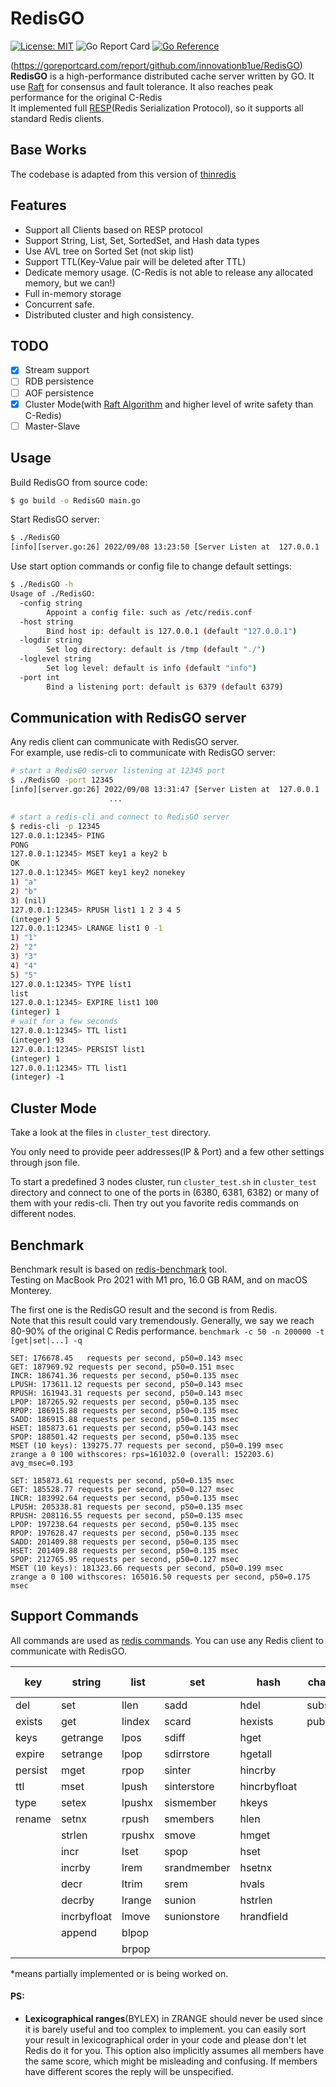 # RedisGO

[![License: MIT](https://img.shields.io/badge/License-MIT-yellow.svg)](https://github.com/innovationb1ue/RedisGO/blob/main/LICENSE)
![Go Report Card](https://goreportcard.com/badge/github.com/innovationb1ue/RedisGO)
[![Go Reference](https://pkg.go.dev/badge/github.com/innovationb1ue/RedisGO#section-readme.svg)](https://pkg.go.dev/github.com/innovationb1ue/RedisGO#section-readme)


(https://goreportcard.com/report/github.com/innovationb1ue/RedisGO)  
**RedisGO** is a high-performance distributed cache server written by GO. 
It use [Raft](https://raft.github.io/) for consensus and fault tolerance. 
It also reaches peak performance for the original C-Redis  
It implemented full [RESP](https://redis.io/docs/reference/protocol-spec/)(Redis Serialization Protocol), so it supports
all standard Redis clients.

## Base Works
The codebase is adapted from this version of
[thinredis](https://github.com/VincentFF/thinredis/tree/86fa648426da7e9c3ff4c04aef1e43f1fdc7b1ac)


## Features

* Support all Clients based on RESP protocol
* Support String, List, Set, SortedSet, and Hash data types
* Use AVL tree on Sorted Set (not skip list)
* Support TTL(Key-Value pair will be deleted after TTL)
* Dedicate memory usage. (C-Redis is not able to release any allocated memory, but we can!)
* Full in-memory storage
* Concurrent safe. 
* Distributed cluster and high consistency. 

## TODO
+ [x] Stream support
+ [ ] RDB persistence
+ [ ] AOF persistence
+ [x] Cluster Mode(with [Raft Algorithm](https://raft.github.io/) and higher level of write safety than C-Redis)
+ [ ] Master-Slave

## Usage
Build RedisGO from source code:
```bash
$ go build -o RedisGO main.go
```
Start RedisGO server:
```bash
$ ./RedisGO
[info][server.go:26] 2022/09/08 13:23:50 [Server Listen at  127.0.0.1 : 6380]
```
Use start option commands or config file to change default settings:
```bash 
$ ./RedisGO -h
Usage of ./RedisGO:
  -config string
        Appoint a config file: such as /etc/redis.conf
  -host string
        Bind host ip: default is 127.0.0.1 (default "127.0.0.1")
  -logdir string
        Set log directory: default is /tmp (default "./")
  -loglevel string
        Set log level: default is info (default "info")
  -port int
        Bind a listening port: default is 6379 (default 6379)
```
## Communication with RedisGO server
Any redis client can communicate with RedisGO server.  
For example, use redis-cli to communicate with RedisGO server:

```bash
# start a RedisGO server listening at 12345 port
$ ./RedisGO -port 12345
[info][server.go:26] 2022/09/08 13:31:47 [Server Listen at  127.0.0.1 : 12345]
                      ...

# start a redis-cli and connect to RedisGO server
$ redis-cli -p 12345
127.0.0.1:12345> PING
PONG
127.0.0.1:12345> MSET key1 a key2 b
OK
127.0.0.1:12345> MGET key1 key2 nonekey
1) "a"
2) "b"
3) (nil)
127.0.0.1:12345> RPUSH list1 1 2 3 4 5
(integer) 5
127.0.0.1:12345> LRANGE list1 0 -1
1) "1"
2) "2"
3) "3"
4) "4"
5) "5"
127.0.0.1:12345> TYPE list1
list
127.0.0.1:12345> EXPIRE list1 100
(integer) 1
# wait for a few seconds
127.0.0.1:12345> TTL list1
(integer) 93
127.0.0.1:12345> PERSIST list1
(integer) 1
127.0.0.1:12345> TTL list1
(integer) -1
```

## Cluster Mode

Take a look at the files in `cluster_test` directory. 

You only need to provide peer addresses(IP & Port) and a few other settings through json file. 

To start a predefined 3 nodes cluster, run `cluster_test.sh` in `cluster_test` directory 
and connect to one of the ports in (6380, 6381, 6382) or many of them with your redis-cli. 
Then try out you favorite redis commands on different nodes. 

## Benchmark

Benchmark result is based on [redis-benchmark](https://redis.io/topics/benchmarks) tool.  
Testing on MacBook Pro 2021 with M1 pro, 16.0 GB RAM, and on macOS Monterey.

The first one is the RedisGO result and the second is from Redis.  
Note that this result could vary tremendously. Generally, we say we reach 80-90% of the original C Redis performance. 
`benchmark -c 50 -n 200000 -t [get|set|...] -q`

```text
SET: 176678.45   requests per second, p50=0.143 msec                    
GET: 187969.92 requests per second, p50=0.151 msec                    
INCR: 186741.36 requests per second, p50=0.135 msec                    
LPUSH: 173611.12 requests per second, p50=0.143 msec                    
RPUSH: 161943.31 requests per second, p50=0.143 msec                    
LPOP: 187265.92 requests per second, p50=0.135 msec                    
RPOP: 186915.88 requests per second, p50=0.135 msec                    
SADD: 186915.88 requests per second, p50=0.135 msec                    
HSET: 185873.61 requests per second, p50=0.143 msec                    
SPOP: 188501.42 requests per second, p50=0.135 msec                    
MSET (10 keys): 139275.77 requests per second, p50=0.199 msec    
zrange a 0 100 withscores: rps=161032.0 (overall: 152203.6) avg_msec=0.193
```

```text
SET: 185873.61 requests per second, p50=0.135 msec                    
GET: 185528.77 requests per second, p50=0.127 msec                    
INCR: 183992.64 requests per second, p50=0.135 msec                    
LPUSH: 205338.81 requests per second, p50=0.135 msec                    
RPUSH: 208116.55 requests per second, p50=0.135 msec                    
LPOP: 197238.64 requests per second, p50=0.135 msec                    
RPOP: 197628.47 requests per second, p50=0.135 msec                    
SADD: 201409.88 requests per second, p50=0.135 msec                    
HSET: 201409.88 requests per second, p50=0.135 msec                    
SPOP: 212765.95 requests per second, p50=0.127 msec                    
MSET (10 keys): 181323.66 requests per second, p50=0.199 msec 
zrange a 0 100 withscores: 165016.50 requests per second, p50=0.175 msec
```

## Support Commands
All commands are used as [redis commands](https://redis.io/commands/). You can use any Redis client to communicate with RedisGO.



| key     | string      | list   | set         | hash         | channels  | sorted set | Stream  |  
|---------|-------------|--------|-------------|--------------|-----------|------------|---------|
| del     | set         | llen   | sadd        | hdel         | subscribe | zadd       | xadd*   |
| exists  | get         | lindex | scard       | hexists      | publish   | zrange     | xrange* |
| keys    | getrange    | lpos   | sdiff       | hget         |           |            |         |
| expire  | setrange    | lpop   | sdirrstore  | hgetall      |           |            |         |
| persist | mget        | rpop   | sinter      | hincrby      |           |            |         |
| ttl     | mset        | lpush  | sinterstore | hincrbyfloat |           |            |         |
| type    | setex       | lpushx | sismember   | hkeys        |           |            |         |
| rename  | setnx       | rpush  | smembers    | hlen         |           |            |         |
|         | strlen      | rpushx | smove       | hmget        |           |            |         |
|         | incr        | lset   | spop        | hset         |           |            |         |
|         | incrby      | lrem   | srandmember | hsetnx       |           |            |         |
|         | decr        | ltrim  | srem        | hvals        |           |            |         |
|         | decrby      | lrange | sunion      | hstrlen      |           |            |         |
|         | incrbyfloat | lmove  | sunionstore | hrandfield   |           |            |         |
|         | append      | blpop  |             |              |           |            |         |
|         |             | brpop  |             |

*means partially implemented or is being worked on.

#### PS:
* **Lexicographical ranges**(BYLEX) in ZRANGE should never be used since it is barely useful and too complex to implement.
you can easily sort your result in lexicographical order in your code and please don't let Redis do it for you. This option also implicitly assumes all members have the same score, which might be misleading and confusing. 
If members have different scores the reply will be unspecified. 

